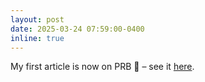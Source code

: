 ```yaml
---
layout: post
date: 2025-03-24 07:59:00-0400
inline: true
---
```


My first article is now on PRB 📝 – see it [here](https://journals.aps.org/prb/abstract/10.1103/PhysRevB.111.115417).
